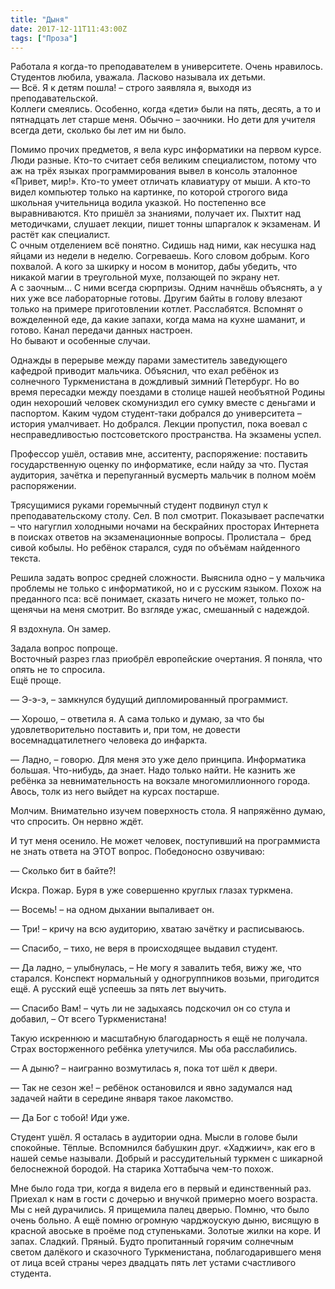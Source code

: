 ```yaml
---
title: "Дыня"
date: 2017-12-11T11:43:00Z
tags: ["Проза"]
---
```


Работала я когда-то преподавателем в университете. Очень нравилось. Студентов любила, уважала. Ласково называла их детьми.  
— Всё. Я к детям пошла! – строго заявляла я, выходя из преподавательской.  
Коллеги смеялись. Особенно, когда «дети» были на пять, десять, а то и пятнадцать лет старше меня. Обычно – заочники. Но дети для учителя всегда дети, сколько бы лет им ни было.



Помимо прочих предметов, я вела курс информатики на первом курсе. Люди разные. Кто-то считает себя великим специалистом, потому что аж на трёх языках программирования вывел в консоль эталонное «Привет, мир!». Кто-то умеет отличать клавиатуру от мыши. А кто-то видел компьютер только на картинке, по которой строгого вида школьная учительница водила указкой. Но постепенно все выравниваются. Кто пришёл за знаниями, получает их. Пыхтит над методичками, слушает лекции, пишет тонны шпаргалок к экзаменам. И растёт как специалист.  
С очным отделением всё понятно. Сидишь над ними, как несушка над яйцами из недели в неделю. Согреваешь. Кого словом добрым. Кого похвалой. А кого за шкирку и носом в монитор, дабы убедить, что никакой магии в треугольной мухе, ползающей по экрану нет.  
А с заочным… С ними всегда сюрпризы. Одним начнёшь объяснять, а у них уже все лабораторные готовы. Другим байты в голову влезают только на примере приготовлении котлет. Расслабятся. Вспомнят о вожделенной еде, да какие запахи, когда мама на кухне шаманит, и готово. Канал передачи данных настроен.   
Но бывают и особенные случаи.

Однажды в перерыве между парами заместитель заведующего кафедрой приводит мальчика. Объяснил, что ехал ребёнок из солнечного Туркменистана в дождливый зимний Петербург. Но во время пересадки между поездами в столице нашей необъятной Родины один нехороший человек скомуниздил его сумку вместе с деньгами и паспортом. Каким чудом студент-таки добрался до университета – история умалчивает. Но добрался. Лекции пропустил, пока воевал с несправедливостью постсоветского пространства. На экзамены успел.

Профессор ушёл, оставив мне, асситенту, распоряжение: поставить государственную оценку по информатике, если найду за что. Пустая аудитория, зачётка и перепуганный вусмерть мальчик в полном моём распоряжении.

Трясущимися руками горемычный студент подвинул стул к преподавательскому столу. Сел. В пол смотрит. Показывает распечатки – что нагуглил холодными ночами на бескрайних просторах Интернета в поисках ответов на экзаменационные вопросы. Пролистала –  бред сивой кобылы. Но ребёнок старался, судя по объёмам найденного текста.

Решила задать вопрос средней сложности. Выяснила одно – у мальчика проблемы не только с информатикой, но и с русским языком. Похож на преданного пса: всё понимает, сказать ничего не может, только по-щенячьи на меня смотрит. Во взгляде ужас, смешанный с надеждой.

Я вздохнула. Он замер.

Задала вопрос попроще.  
Восточный разрез глаз приобрёл европейские очертания. Я поняла, что опять не то спросила.  
Ещё проще.

— Э-э-э, – замкнулся будущий дипломированный программист.

— Хорошо, – ответила я. А сама только и думаю, за что бы удовлетворительно поставить и, при том, не довести восемнадцатилетнего человека до инфаркта.

— Ладно, – говорю. Для меня это уже дело принципа. Информатика большая. Что-нибудь, да знает. Надо только найти. Не казнить же ребёнка за невнимательность на вокзале многомиллионного города. Авось, толк из него выйдет на курсах постарше.

Молчим. Внимательно изучем поверхность стола. Я напряжённо думаю, что спросить. Он нервно ждёт.

И тут меня осенило. Не может человек, поступивший на программиста не знать ответа на ЭТОТ вопрос. Победоносно озвучиваю:

— Сколько бит в байте?!

Искра. Пожар. Буря в уже совершенно круглых глазах туркмена.

— Восемь! – на одном дыхании выпаливает он.

— Три! – кричу на всю аудиторию, хватаю зачётку и расписываюсь.

— Спасибо, – тихо, не веря в происходящее выдавил студент.

— Да ладно, – улыбнулась, – Не могу я завалить тебя, вижу же, что старался. Конспект нормальный у одногруппников возьми, пригодится ещё. А русский ещё успеешь за пять лет выучить.

— Спасибо Вам! – чуть ли не задыхаясь подскочил он со стула и добавил, – От всего Туркменистана!

Такую искреннюю и масштабную благодарность я ещё не получала. Страх восторженного ребёнка улетучился. Мы оба расслабились.

— А дыню? – наигранно возмутилась я, пока тот шёл к двери.

— Так не сезон же! – ребёнок остановился и явно задумался над задачей найти в середине января такое лакомство.

— Да Бог с тобой! Иди уже.

Студент ушёл. Я осталась в аудитории одна. Мысли в голове были спокойные. Тёплые. Вспомнился бабушкин друг. «Хаджиич», как его в нашей семье называли. Добрый и рассудительный туркмен с шикарной белоснежной бородой. На старика Хоттабыча чем-то похож.

Мне было года три, когда я видела его в первый и единственный раз. Приехал к нам в гости с дочерью и внучкой примерно моего возраста. Мы с ней дурачились. Я прищемила палец дверью. Помню, что было очень больно. А ещё помню огромную чарджоускую дыню, висящую в красной авоське в проёме под ступеньками. Золотые жилки на коре. И запах. Сладкий. Пряный. Будто пропитанный горячим солнечным светом далёкого и сказочного Туркменистана, поблагодарившего меня от лица всей страны через двадцать пять лет устами счастливого студента.

